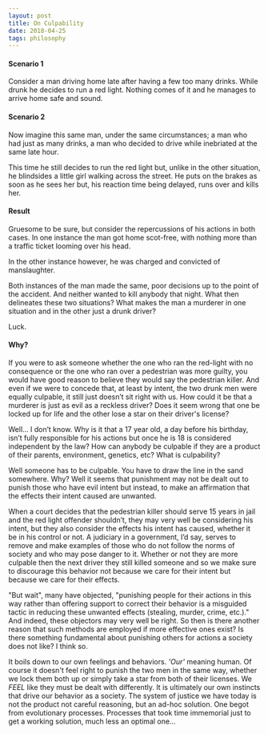 ```yaml
---
layout: post
title: On Culpability
date: 2018-04-25
tags: philosophy
---
```

#### Scenario 1
Consider a man driving home late after having a few too many drinks. While drunk he decides to run a red light. Nothing comes of it and he manages to arrive home safe and sound.

#### Scenario 2
Now imagine this same man, under the same circumstances; a man who had just as many drinks, a man who decided to drive while inebriated at the same late hour.

This time he still decides to run the red light but, unlike in the other situation, he blindsides a little girl walking across the street. He puts on the brakes as soon as he sees her but, his reaction time being delayed, runs over and kills her.

<!--more-->

#### Result
Gruesome to be sure, but consider the repercussions of his actions in both cases. In one instance the man got home scot-free, with nothing more than a traffic ticket looming over his head.

In the other instance however, he was charged and convicted of manslaughter.

Both instances of the man made the same, poor decisions up to the point of the accident. And neither wanted to kill anybody that night. What then delineates these two situations? What makes the man a murderer in one situation and in the other just a drunk driver?

Luck.

#### Why?
If you were to ask someone whether the one who ran the red-light with no consequence or the one who ran over a pedestrian was more guilty, you would have good reason to believe they would say the pedestrian killer. And even if we were to concede that, at least by intent, the two drunk men were equally culpable, it still just doesn’t sit right with us. How could it be that a murderer is just as evil as a reckless driver? Does it seem wrong that one be locked up for life and the other lose a star on their driver's license?

Well… I don’t know. Why is it that a 17 year old, a day before his birthday, isn’t fully responsible for his actions but once he is 18 is considered independent by the law? How can anybody be culpable if they are a product of their parents, environment, genetics, etc? What is culpability?

<!-- HOW CAN CULPABILITY EXITTS WITHOUT FREE WILL -->

Well someone has to be culpable. You have to draw the line in the sand somewhere. Why? Well it seems that punishment may not be dealt out to punish those who have evil intent but instead, to make an affirmation that the effects their intent caused are unwanted.

When a court decides that the pedestrian killer should serve 15 years in jail and the red light offender shouldn’t, they may very well be considering his intent, but they also consider the effects his intent has caused, whether it be in his control or not. A judiciary in a government, I’d say, serves to remove and make examples of those who do not follow the norms of society and who may pose danger to it. Whether or not they are more culpable then the next driver they still killed someone and so we make sure to discourage this behavior not because we care for their intent but because we care for their effects.

"But wait", many have objected, "punishing people for their actions in this way rather than offering support to correct their behavior is a misguided tactic in reducing these unwanted effects (stealing, murder, crime, etc.)." And indeed, these objectors may very well be right. So then is there another reason that such methods are employed if more effective ones exist? Is there something fundamental about punishing others for actions a society does not like? I think so.

It boils down to our own feelings and behaviors. *'Our'* meaning human. Of course it doesn't feel right to punish the two men in the same way, whether we lock them both up or simply take a star from both of their licenses. We *FEEL* like they must be dealt with differently. It is ultimately our own instincts that drive our behavior as a society. The system of justice we have today is not the product not careful reasoning, but an ad-hoc solution. One begot from evolutionary processes. Processes that took time immemorial just to get a working solution, much less an optimal one...

<!-- MORALITY TOO IS NOTHING BUT A FARCE TO COVER UP OUR INSTINCTS -->

<!-- EVOLTION IS A HIGYH LEVEL LOCAL OPTIMIZATION PROBLEM -->
